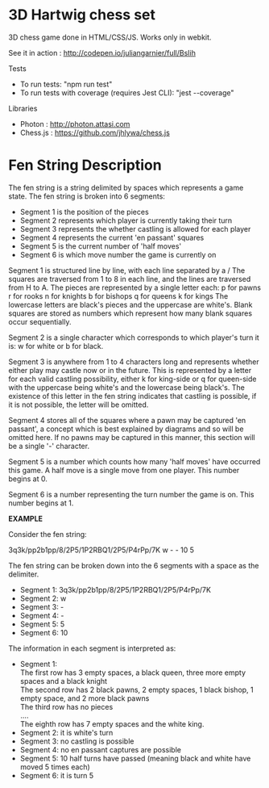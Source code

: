 3D Hartwig chess set 
====================

3D chess game done in HTML/CSS/JS.
Works only in webkit.

See it in action : http://codepen.io/juliangarnier/full/BsIih

Tests

* To run tests: "npm run test"
* To run tests with coverage (requires Jest CLI): "jest --coverage"


Libraries

* Photon : http://photon.attasi.com
* Chess.js : https://github.com/jhlywa/chess.js


Fen String Description
=====================

The fen string is a string delimited by spaces which represents a game state. The fen string is broken into 6 segments:
* Segment 1 is the position of the pieces
* Segment 2 represents which player is currently taking their turn
* Segment 3 represents the whether castling is allowed for each player
* Segment 4 represents the current 'en passant' squares
* Segment 5 is the current number of 'half moves'
* Segment 6 is which move number the game is currently on

Segment 1 is structured line by line, with each line separated by a /
The squares are traversed from 1 to 8 in each line, and the lines are traversed from H to A.
The pieces are represented by a single letter each:
p for pawns
r for rooks
n for knights
b for bishops
q for queens
k for kings
The lowercase letters are black's pieces and the uppercase are white's.
Blank squares are stored as numbers which represent how many blank squares occur sequentially.

Segment 2 is a single character which corresponds to which player's turn it is: w for white or b for black.

Segment 3 is anywhere from 1 to 4 characters long and represents whether either play may castle now or in the future.
This is represented by a letter for each valid castling possibility, either k for king-side or q for queen-side with the uppercase being white's and the lowercase being black's.
The existence of this letter in the fen string indicates that castling is possible, if it is not possible, the letter will be omitted.

Segment 4 stores all of the squares where a pawn may be captured 'en passant', a concept which is best explained by diagrams and so will be omitted here.
If no pawns may be captured in this manner, this section will be a single '-' character.

Segment 5 is a number which counts how many 'half moves' have occurred this game.
A half move is a single move from one player.
This number begins at 0.

Segment 6 is a number representing the turn number the game is on. This number begins at 1.

**EXAMPLE**

Consider the fen string:

3q3k/pp2b1pp/8/2P5/1P2RBQ1/2P5/P4rPp/7K w - - 10 5

The fen string can be broken down into the 6 segments with a space as the delimiter.

* Segment 1: 3q3k/pp2b1pp/8/2P5/1P2RBQ1/2P5/P4rPp/7K
* Segment 2: w
* Segment 3: -
* Segment 4: - 
* Segment 5: 5
* Segment 6: 10 

The information in each segment is interpreted as:

* Segment 1:   
           The first row has 3 empty spaces, a black queen, three more empty spaces and a black knight\
           The second row has 2 black pawns, 2 empty spaces, 1 black bishop, 1 empty space, and 2 more black pawns\
           The third row has no pieces\
           ....\
           The eighth row has 7 empty spaces and the white king.
* Segment 2: it is white's turn
* Segment 3: no castling is possible
* Segment 4: no en passant captures are possible
* Segment 5: 10 half turns have passed (meaning black and white have moved 5 times each)
* Segment 6: it is turn 5

